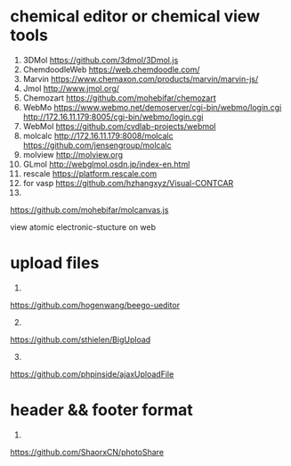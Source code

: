 # chemical editor or chemical view tools

1. 3DMol
https://github.com/3dmol/3Dmol.js
2. ChemdoodleWeb
https://web.chemdoodle.com/
3. Marvin
https://www.chemaxon.com/products/marvin/marvin-js/
4. Jmol
http://www.jmol.org/
5. Chemozart
https://github.com/mohebifar/chemozart
6. WebMo
https://www.webmo.net/demoserver/cgi-bin/webmo/login.cgi </br>
http://172.16.11.179:8005/cgi-bin/webmo/login.cgi
7. WebMol
https://github.com/cvdlab-projects/webmol
8. molcalc
http://172.16.11.179:8008/molcalc </br>
https://github.com/jensengroup/molcalc
9. molview
http://molview.org 
10. GLmol
http://webglmol.osdn.jp/index-en.html
11. rescale
https://platform.rescale.com
12. for vasp
https://github.com/hzhangxyz/Visual-CONTCAR
13.
https://github.com/mohebifar/molcanvas.js

view atomic electronic-stucture on web

# upload files
1. 
https://github.com/hogenwang/beego-ueditor

2.
https://github.com/sthielen/BigUpload

3.
https://github.com/phpinside/ajaxUploadFile

# header && footer format
1.
https://github.com/ShaorxCN/photoShare
